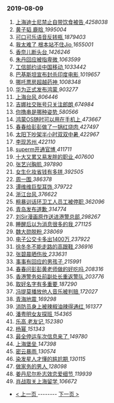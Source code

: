 ### 2019-08-09 
1. [ 上海迪士尼禁止自带饮食被告 ](https://s.weibo.com/weibo?q=%23%E4%B8%8A%E6%B5%B7%E8%BF%AA%E5%A3%AB%E5%B0%BC%E7%A6%81%E6%AD%A2%E8%87%AA%E5%B8%A6%E9%A5%AE%E9%A3%9F%E8%A2%AB%E5%91%8A%23&Refer=top) *4258038*
1. [ 黄子韬 鹿晗 ](https://s.weibo.com/weibo?q=%23%E9%BB%84%E5%AD%90%E9%9F%AC%20%E9%B9%BF%E6%99%97%23&Refer=top) *1995004*
1. [ 可口可乐语音反转瓶 ](https://s.weibo.com/weibo?q=%23%E5%8F%AF%E5%8F%A3%E5%8F%AF%E4%B9%90%E8%AF%AD%E9%9F%B3%E5%8F%8D%E8%BD%AC%E7%93%B6%23&topic_ad=1&Refer=top) *1879403*
1. [ 我太难了 根本站不住Jio ](https://s.weibo.com/weibo?q=%23%E6%88%91%E5%A4%AA%E9%9A%BE%E4%BA%86%20%E6%A0%B9%E6%9C%AC%E7%AB%99%E4%B8%8D%E4%BD%8FJio%23&Refer=top) *1655001*
1. [ 香奈儿断头台 ](https://s.weibo.com/weibo?q=%23%E9%A6%99%E5%A5%88%E5%84%BF%E6%96%AD%E5%A4%B4%E5%8F%B0%23&Refer=top) *1426246*
1. [ 朱丹回应被指卑微 ](https://s.weibo.com/weibo?q=%23%E6%9C%B1%E4%B8%B9%E5%9B%9E%E5%BA%94%E8%A2%AB%E6%8C%87%E5%8D%91%E5%BE%AE%23&Refer=top) *1063599*
1. [ 工信部约谈中国移动 ](https://s.weibo.com/weibo?q=%E5%B7%A5%E4%BF%A1%E9%83%A8%E7%BA%A6%E8%B0%88%E4%B8%AD%E5%9B%BD%E7%A7%BB%E5%8A%A8&Refer=top) *1033442*
1. [ 巴基斯坦宣布封杀印度电影 ](https://s.weibo.com/weibo?q=%23%E5%B7%B4%E5%9F%BA%E6%96%AF%E5%9D%A6%E5%AE%A3%E5%B8%83%E5%B0%81%E6%9D%80%E5%8D%B0%E5%BA%A6%E7%94%B5%E5%BD%B1%23&Refer=top) *1019657*
1. [ 哪吒票房超越药神 ](https://s.weibo.com/weibo?q=%23%E5%93%AA%E5%90%92%E7%A5%A8%E6%88%BF%E8%B6%85%E8%B6%8A%E8%8D%AF%E7%A5%9E%23&Refer=top) *1008348*
1. [ 华为正式发布鸿蒙 ](https://s.weibo.com/weibo?q=%23%E5%8D%8E%E4%B8%BA%E6%AD%A3%E5%BC%8F%E5%8F%91%E5%B8%83%E9%B8%BF%E8%92%99%23&Refer=top) *903277*
1. [ 上海台风 ](https://s.weibo.com/weibo?q=%E4%B8%8A%E6%B5%B7%E5%8F%B0%E9%A3%8E&Refer=top) *806446*
1. [ 吉娜社交账号只关注郎朗 ](https://s.weibo.com/weibo?q=%23%E5%90%89%E5%A8%9C%E7%A4%BE%E4%BA%A4%E8%B4%A6%E5%8F%B7%E5%8F%AA%E5%85%B3%E6%B3%A8%E9%83%8E%E6%9C%97%23&Refer=top) *674984*
1. [ 你撸串是哪种姿势 ](https://s.weibo.com/weibo?q=%23%E4%BD%A0%E6%92%B8%E4%B8%B2%E6%98%AF%E5%93%AA%E7%A7%8D%E5%A7%BF%E5%8A%BF%23&Refer=top) *580566*
1. [ 鸿蒙OS随时可以用在手机上 ](https://s.weibo.com/weibo?q=%23%E9%B8%BF%E8%92%99OS%E9%9A%8F%E6%97%B6%E5%8F%AF%E4%BB%A5%E7%94%A8%E5%9C%A8%E6%89%8B%E6%9C%BA%E4%B8%8A%23&Refer=top) *473667*
1. [ 春春给彭彭做了一锅红烧肉 ](https://s.weibo.com/weibo?q=%23%E6%98%A5%E6%98%A5%E7%BB%99%E5%BD%AD%E5%BD%AD%E5%81%9A%E4%BA%86%E4%B8%80%E9%94%85%E7%BA%A2%E7%83%A7%E8%82%89%23&Refer=top) *427497*
1. [ 太阳下吵架半小时双双中暑 ](https://s.weibo.com/weibo?q=%23%E5%A4%AA%E9%98%B3%E4%B8%8B%E5%90%B5%E6%9E%B6%E5%8D%8A%E5%B0%8F%E6%97%B6%E5%8F%8C%E5%8F%8C%E4%B8%AD%E6%9A%91%23&Refer=top) *422967*
1. [ 李现苏州 ](https://s.weibo.com/weibo?q=%E6%9D%8E%E7%8E%B0%E8%8B%8F%E5%B7%9E&Refer=top) *422110*
1. [ superm开通官博 ](https://s.weibo.com/weibo?q=%23superm%E5%BC%80%E9%80%9A%E5%AE%98%E5%8D%9A%23&Refer=top) *411711*
1. [ 十大又累又易发胖的职业 ](https://s.weibo.com/weibo?q=%23%E5%8D%81%E5%A4%A7%E5%8F%88%E7%B4%AF%E5%8F%88%E6%98%93%E5%8F%91%E8%83%96%E7%9A%84%E8%81%8C%E4%B8%9A%23&Refer=top) *407600*
1. [ 张艺兴胸肌 ](https://s.weibo.com/weibo?q=%23%E5%BC%A0%E8%89%BA%E5%85%B4%E8%83%B8%E8%82%8C%23&Refer=top) *397890*
1. [ 女生化妆省钱有多拼 ](https://s.weibo.com/weibo?q=%23%E5%A5%B3%E7%94%9F%E5%8C%96%E5%A6%86%E7%9C%81%E9%92%B1%E6%9C%89%E5%A4%9A%E6%8B%BC%23&Refer=top) *392505*
1. [ 周一围 ](https://s.weibo.com/weibo?q=%E5%91%A8%E4%B8%80%E5%9B%B4&Refer=top) *386378*
1. [ 谭维维巨型耳饰 ](https://s.weibo.com/weibo?q=%23%E8%B0%AD%E7%BB%B4%E7%BB%B4%E5%B7%A8%E5%9E%8B%E8%80%B3%E9%A5%B0%23&Refer=top) *379722*
1. [ 浙江台风 ](https://s.weibo.com/weibo?q=%23%E6%B5%99%E6%B1%9F%E5%8F%B0%E9%A3%8E%23&Refer=top) *376622*
1. [ 粗暴训话环卫工人员工被停职 ](https://s.weibo.com/weibo?q=%E7%B2%97%E6%9A%B4%E8%AE%AD%E8%AF%9D%E7%8E%AF%E5%8D%AB%E5%B7%A5%E4%BA%BA%E5%91%98%E5%B7%A5%E8%A2%AB%E5%81%9C%E8%81%8C&Refer=top) *362096*
1. [ 青岛发布道歉 ](https://s.weibo.com/weibo?q=%23%E9%9D%92%E5%B2%9B%E5%8F%91%E5%B8%83%E9%81%93%E6%AD%89%23&Refer=top) *314774*
1. [ 刘Sir漫画原作送进港警总部 ](https://s.weibo.com/weibo?q=%23%E5%88%98Sir%E6%BC%AB%E7%94%BB%E5%8E%9F%E4%BD%9C%E9%80%81%E8%BF%9B%E6%B8%AF%E8%AD%A6%E6%80%BB%E9%83%A8%23&Refer=top) *298267*
1. [ 睡醒后以为消息很多的我 ](https://s.weibo.com/weibo?q=%23%E7%9D%A1%E9%86%92%E5%90%8E%E4%BB%A5%E4%B8%BA%E6%B6%88%E6%81%AF%E5%BE%88%E5%A4%9A%E7%9A%84%E6%88%91%23&Refer=top) *271125*
1. [ 魏大勋脱粉 ](https://s.weibo.com/weibo?q=%23%E9%AD%8F%E5%A4%A7%E5%8B%8B%E8%84%B1%E7%B2%89%23&Refer=top) *238069*
1. [ 电子公交卡多出1400万 ](https://s.weibo.com/weibo?q=%E7%94%B5%E5%AD%90%E5%85%AC%E4%BA%A4%E5%8D%A1%E5%A4%9A%E5%87%BA1400%E4%B8%87&Refer=top) *237922*
1. [ 徐冬冬不能走路的高跟鞋 ](https://s.weibo.com/weibo?q=%23%E5%BE%90%E5%86%AC%E5%86%AC%E4%B8%8D%E8%83%BD%E8%B5%B0%E8%B7%AF%E7%9A%84%E9%AB%98%E8%B7%9F%E9%9E%8B%23&Refer=top) *236916*
1. [ 张碧晨晒伤妆 ](https://s.weibo.com/weibo?q=%23%E5%BC%A0%E7%A2%A7%E6%99%A8%E6%99%92%E4%BC%A4%E5%A6%86%23&Refer=top) *233631*
1. [ 事事有回应的男孩子 ](https://s.weibo.com/weibo?q=%23%E4%BA%8B%E4%BA%8B%E6%9C%89%E5%9B%9E%E5%BA%94%E7%9A%84%E7%94%B7%E5%AD%A9%E5%AD%90%23&Refer=top) *215991*
1. [ 春春问彭彭黄老师做的好吃吗 ](https://s.weibo.com/weibo?q=%23%E6%98%A5%E6%98%A5%E9%97%AE%E5%BD%AD%E5%BD%AD%E9%BB%84%E8%80%81%E5%B8%88%E5%81%9A%E7%9A%84%E5%A5%BD%E5%90%83%E5%90%97%23&Refer=top) *208316*
1. [ 香港警务处前副处长重返警队 ](https://s.weibo.com/weibo?q=%23%E9%A6%99%E6%B8%AF%E8%AD%A6%E5%8A%A1%E5%A4%84%E5%89%8D%E5%89%AF%E5%A4%84%E9%95%BF%E9%87%8D%E8%BF%94%E8%AD%A6%E9%98%9F%23&Refer=top) *203776*
1. [ 取好名字有多重要 ](https://s.weibo.com/weibo?q=%23%E5%8F%96%E5%A5%BD%E5%90%8D%E5%AD%97%E6%9C%89%E5%A4%9A%E9%87%8D%E8%A6%81%23&Refer=top) *187290*
1. [ 冯提莫播放他人音乐被判赔 ](https://s.weibo.com/weibo?q=%23%E5%86%AF%E6%8F%90%E8%8E%AB%E6%92%AD%E6%94%BE%E4%BB%96%E4%BA%BA%E9%9F%B3%E4%B9%90%E8%A2%AB%E5%88%A4%E8%B5%94%23&Refer=top) *172027*
1. [ 青海地震 ](https://s.weibo.com/weibo?q=%23%E9%9D%92%E6%B5%B7%E5%9C%B0%E9%9C%87%23&Refer=top) *169298*
1. [ 消防员身上被辣椒油辣得通红 ](https://s.weibo.com/weibo?q=%23%E6%B6%88%E9%98%B2%E5%91%98%E8%BA%AB%E4%B8%8A%E8%A2%AB%E8%BE%A3%E6%A4%92%E6%B2%B9%E8%BE%A3%E5%BE%97%E9%80%9A%E7%BA%A2%23&Refer=top) *161377*
1. [ 潘粤明女友探班 ](https://s.weibo.com/weibo?q=%23%E6%BD%98%E7%B2%A4%E6%98%8E%E5%A5%B3%E5%8F%8B%E6%8E%A2%E7%8F%AD%23&Refer=top) *154365*
1. [ 乐高 老友记 ](https://s.weibo.com/weibo?q=%E4%B9%90%E9%AB%98%20%E8%80%81%E5%8F%8B%E8%AE%B0&Refer=top) *152380*
1. [ 杨幂 ](https://s.weibo.com/weibo?q=%23%E6%9D%A8%E5%B9%82%23&Refer=top) *151343*
1. [ 最全停运车次信息来了 ](https://s.weibo.com/weibo?q=%E6%9C%80%E5%85%A8%E5%81%9C%E8%BF%90%E8%BD%A6%E6%AC%A1%E4%BF%A1%E6%81%AF%E6%9D%A5%E4%BA%86&Refer=top) *149780*
1. [ 上海堡垒 ](https://s.weibo.com/weibo?q=%E4%B8%8A%E6%B5%B7%E5%A0%A1%E5%9E%92&Refer=top) *147398*
1. [ 密云暴雨 ](https://s.weibo.com/weibo?q=%E5%AF%86%E4%BA%91%E6%9A%B4%E9%9B%A8&Refer=top) *130574*
1. [ 染发星人才懂的尴尬期 ](https://s.weibo.com/weibo?q=%23%E6%9F%93%E5%8F%91%E6%98%9F%E4%BA%BA%E6%89%8D%E6%87%82%E7%9A%84%E5%B0%B4%E5%B0%AC%E6%9C%9F%23&Refer=top) *130115*
1. [ 做家务的男人 ](https://s.weibo.com/weibo?q=%E5%81%9A%E5%AE%B6%E5%8A%A1%E7%9A%84%E7%94%B7%E4%BA%BA&Refer=top) *128098*
1. [ 姜丹尼尔朴志效恋爱细节 ](https://s.weibo.com/weibo?q=%23%E5%A7%9C%E4%B8%B9%E5%B0%BC%E5%B0%94%E6%9C%B4%E5%BF%97%E6%95%88%E6%81%8B%E7%88%B1%E7%BB%86%E8%8A%82%23&Refer=top) *119939*
1. [ 肖战取关上海留学 ](https://s.weibo.com/weibo?q=%23%E8%82%96%E6%88%98%E5%8F%96%E5%85%B3%E4%B8%8A%E6%B5%B7%E7%95%99%E5%AD%A6%23&Refer=top) *106672* 

- [ < 上一页 ](https://github.com/able8/weibo-hot-record/blob/master/2019-08-08.md) -------- [ 下一页 > ](https://github.com/able8/weibo-hot-record/blob/master/2019-08-10.md)